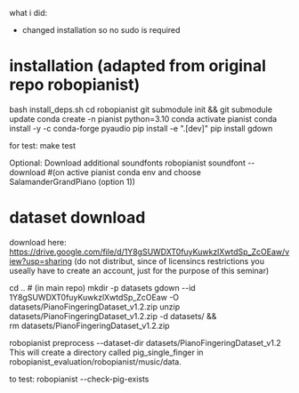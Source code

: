 what i did:
- changed installation so no sudo is required



# installation (adapted from original repo robopianist)
bash install_deps.sh
cd robopianist
git submodule init && git submodule update
conda create -n pianist python=3.10
conda activate pianist
conda install -y -c conda-forge pyaudio
pip install -e ".[dev]"
pip install gdown

for test: make test

Optional: Download additional soundfonts
robopianist soundfont --download #(on active pianist conda env and choose SalamanderGrandPiano (option 1))

# dataset download
download here: https://drive.google.com/file/d/1Y8gSUWDXT0fuyKuwkzlXwtdSp_ZcOEaw/view?usp=sharing (do not distribut, since of licensincs restrictions you useally have to create an account, just for the purpose of this seminar)

cd .. # (in main repo)
mkdir -p datasets
gdown --id 1Y8gSUWDXT0fuyKuwkzlXwtdSp_ZcOEaw -O datasets/PianoFingeringDataset_v1.2.zip
unzip datasets/PianoFingeringDataset_v1.2.zip -d datasets/ && \
rm datasets/PianoFingeringDataset_v1.2.zip

robopianist preprocess --dataset-dir datasets/PianoFingeringDataset_v1.2
This will create a directory called pig_single_finger in robopianist_evaluation/robopianist/music/data.

to test: robopianist --check-pig-exists
